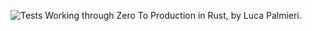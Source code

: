 ![Tests](https://github.com/github/kgori/z2p/actions/workflows/general.yml/badge.svg)
Working through Zero To Production in Rust, by Luca Palmieri.
